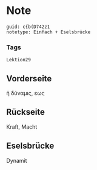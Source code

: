# Note
```
guid: c{b(D742z1
notetype: Einfach + Eselsbrücke
```

### Tags
```
Lektion29
```

## Vorderseite
ἡ δύναμις, εως

## Rückseite
Kraft, Macht

## Eselsbrücke
Dynamit
